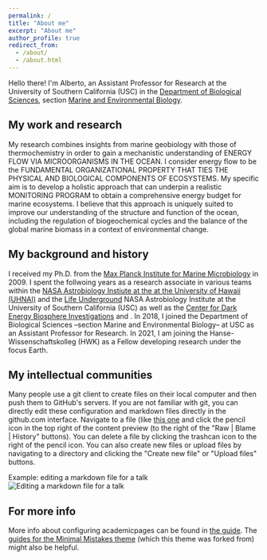 ```yaml
---
permalink: /
title: "About me"
excerpt: "About me"
author_profile: true
redirect_from: 
  - /about/
  - /about.html
---
```

Hello there! I'm Alberto, an Assistant Professor for Research at the University of Southern California (USC) in the [Department of Biological Sciences](https://dornsife.usc.edu/bisc/), section [Marine and Environmental Biology](https://dornsife.usc.edu/meb/).

My work and research
------
My research combines insights from marine geobiology with those of thermochemistry in order to gain a mechanistic understanding of ENERGY FLOW VIA MICROORGANISMS IN THE OCEAN. I consider energy flow to be the FUNDAMENTAL ORGANIZATIONAL PROPERTY THAT TIES THE PHYSICAL AND BIOLOGICAL COMPONENTS OF ECOSYSTEMS. My specific aim is to develop a holistic approach that can underpin a realistic MONITORING PROGRAM to obtain a comprehensive energy budget for marine ecosystems. I believe that this approach is uniquely suited to improve our understanding of the structure and function of the ocean, including the regulation of biogeochemical cycles and the balance of the global marine biomass in a context of environmental change.

My background and history
------
I received my Ph.D. from the [Max Planck Institute for Marine Microbiology](https://www.mpi-bremen.de/en/Home.html) in 2009. I spent the follwoing years as a research associate in various teams within the [NASA Astrobiology Instiute at the at the University of Hawaii (UHNAI)](https://uhnai.ifa.hawaii.edu) and the [Life Underground](https://dornsife.usc.edu/life-underground) NASA Astrobiology Institute at the University of Southern California (USC) as well as the [Center for Dark Energy Biosphere Investigations](https://www.darkenergybiosphere.org) and . In 2018, I joined the Department of Biological Sciences –section Marine and Environmental Biology– at USC as an Assistant Professor for Research. In 2021, I am joining the Hanse-Wissenschaftskolleg (HWK) as a Fellow developing research under the focus Earth.

My intellectual communities
------
Many people use a git client to create files on their local computer and then push them to GitHub's servers. If you are not familiar with git, you can directly edit these configuration and markdown files directly in the github.com interface. Navigate to a file (like [this one](https://github.com/academicpages/academicpages.github.io/blob/master/_talks/2012-03-01-talk-1.md) and click the pencil icon in the top right of the content preview (to the right of the "Raw | Blame | History" buttons). You can delete a file by clicking the trashcan icon to the right of the pencil icon. You can also create new files or upload files by navigating to a directory and clicking the "Create new file" or "Upload files" buttons. 

Example: editing a markdown file for a talk
![Editing a markdown file for a talk](/images/editing-talk.png)

For more info
------
More info about configuring academicpages can be found in [the guide](https://academicpages.github.io/markdown/). The [guides for the Minimal Mistakes theme](https://mmistakes.github.io/minimal-mistakes/docs/configuration/) (which this theme was forked from) might also be helpful.
